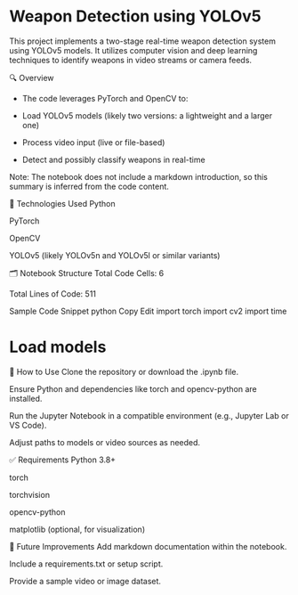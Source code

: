 # Weapon Detection using YOLOv5
This project implements a two-stage real-time weapon detection system using YOLOv5 models. It utilizes computer vision and deep learning techniques to identify weapons in video streams or camera feeds.

🔍 Overview
- The code leverages PyTorch and OpenCV to:

- Load YOLOv5 models (likely two versions: a lightweight and a larger one)

- Process video input (live or file-based)

- Detect and possibly classify weapons in real-time

Note: The notebook does not include a markdown introduction, so this summary is inferred from the code content.

🧠 Technologies Used
Python

PyTorch

OpenCV

YOLOv5 (likely YOLOv5n and YOLOv5l or similar variants)

🗂 Notebook Structure
Total Code Cells: 6

Total Lines of Code: 511

Sample Code Snippet
python
Copy
Edit
import torch
import cv2
import time

# Load models
📁 How to Use
Clone the repository or download the .ipynb file.

Ensure Python and dependencies like torch and opencv-python are installed.

Run the Jupyter Notebook in a compatible environment (e.g., Jupyter Lab or VS Code).

Adjust paths to models or video sources as needed.

✅ Requirements
Python 3.8+

torch

torchvision

opencv-python

matplotlib (optional, for visualization)

🚀 Future Improvements
Add markdown documentation within the notebook.

Include a requirements.txt or setup script.

Provide a sample video or image dataset.


